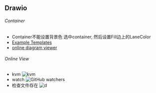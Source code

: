 ## Drawio

###### Container
- Container不能设置背景色
选中container, 然后设置Fill边上的LaneColor
- [Example Templates](https://www.drawio.com/example-diagrams)
- [online diagram viewer](https://www.drawio.com/blog/online-diagram-viewer)
###### Online View
- kvm ![kvm](drawio/kvm.drawio)
- watch ![GitHub watchers](https://img.shields.io/github/watchers/OI-wiki/OI-wiki.svg?style=social&label=Watch)
- 检查文件存在 ![d](drawio/bash-lib-map.drawio?page=3)
